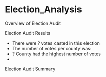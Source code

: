 # Election_Analysis

Overview of Election Audit

Election Audit Results

- There were ? votes casted in this election
- The number of votes per county was:
- ? County had the highest number of votes
- 

Election Audit Summary

